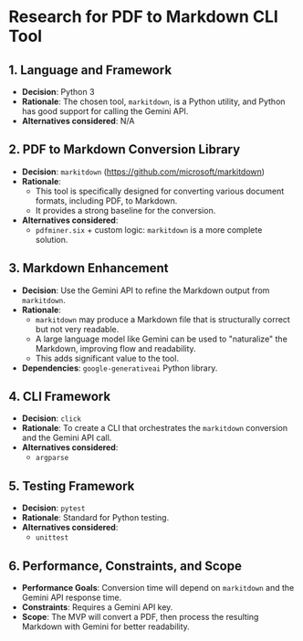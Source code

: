 # Research for PDF to Markdown CLI Tool

## 1. Language and Framework

*   **Decision**: Python 3
*   **Rationale**: The chosen tool, `markitdown`, is a Python utility, and Python has good support for calling the Gemini API.
*   **Alternatives considered**: N/A

## 2. PDF to Markdown Conversion Library

*   **Decision**: `markitdown` (https://github.com/microsoft/markitdown)
*   **Rationale**:
    *   This tool is specifically designed for converting various document formats, including PDF, to Markdown.
    *   It provides a strong baseline for the conversion.
*   **Alternatives considered**:
    *   `pdfminer.six` + custom logic: `markitdown` is a more complete solution.

## 3. Markdown Enhancement

*   **Decision**: Use the Gemini API to refine the Markdown output from `markitdown`.
*   **Rationale**:
    *   `markitdown` may produce a Markdown file that is structurally correct but not very readable.
    *   A large language model like Gemini can be used to "naturalize" the Markdown, improving flow and readability.
    *   This adds significant value to the tool.
*   **Dependencies**: `google-generativeai` Python library.

## 4. CLI Framework

*   **Decision**: `click`
*   **Rationale**: To create a CLI that orchestrates the `markitdown` conversion and the Gemini API call.
*   **Alternatives considered**:
    *   `argparse`

## 5. Testing Framework

*   **Decision**: `pytest`
*   **Rationale**: Standard for Python testing.
*   **Alternatives considered**:
    *   `unittest`

## 6. Performance, Constraints, and Scope

*   **Performance Goals**: Conversion time will depend on `markitdown` and the Gemini API response time.
*   **Constraints**: Requires a Gemini API key.
*   **Scope**: The MVP will convert a PDF, then process the resulting Markdown with Gemini for better readability.